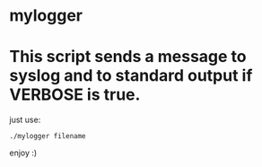 # mylogger

# This script sends a message to syslog and to standard output if VERBOSE is true.


just use:

```
./mylogger filename
```

enjoy :)